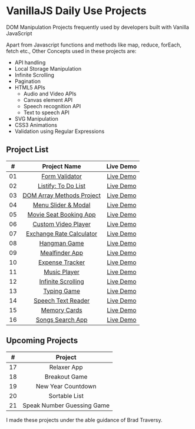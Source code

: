 # VanillaJS Daily Use Projects

DOM Manipulation Projects frequently used by developers built with Vanilla JavaScript

Apart from Javascript functions and methods like map, reduce, forEach, fetch etc., Other Concepts used in these projects are:
- API handling
- Local Storage Manipulation
- Infinite Scrolling
- Pagination
- HTML5 APIs
    - Audio and Video APIs
    - Canvas element API
    - Speech recognition API
    - Text to speech API
- SVG Manipulation
- CSS3 Animations
- Validation using Regular Expressions

## Project List

|  #  |         Project Name         |      Live Demo    |
| :-: | :-------------------------: | :-------:    |
| 01  |       [Form Validator](https://github.com/seekersahil/VanillaJS-Daily-Use-Projects/tree/main/Form-Validator)        | [Live Demo](https://dev.seekersahil.com/projects/DOM/Form-Validator/)  |
| 02  |       [Listify: To Do List](https://github.com/seekersahil/VanillaJS-Daily-Use-Projects/tree/main/Listify)  | [Live Demo](https://dev.seekersahil.com/projects/DOM/Listify/)  |
| 03  | [DOM Array Methods Project](https://github.com/seekersahil/VanillaJS-Daily-Use-Projects/tree/main/DOM-Array-Methods/) |  [Live Demo](https://dev.seekersahil.com/projects/DOM/DOM-Array-Methods/) |
| 04  |    [Menu Slider & Modal](https://github.com/seekersahil/VanillaJS-Daily-Use-Projects/tree/main/Menu-Slider-and-Modals/)    |  [Live Demo](https://dev.seekersahil.com/projects/DOM/Menu-Slider-and-Modals/) |
| 05  |     [Movie Seat Booking App](https://github.com/seekersahil/VanillaJS-Daily-Use-Projects/tree/main/Movie-Seat-Booking-App)    | [Live Demo](https://dev.seekersahil.com/projects/DOM/Movie-Seat-Booking-App/)  |
| 06  |    [Custom Video Player](https://github.com/seekersahil/VanillaJS-Daily-Use-Projects/tree/main/Custom-Video-Player)    | [Live Demo](https://dev.seekersahil.com/projects/DOM/Custom-Video-Player/) |
| 07  |  [Exchange Rate Calculator](https://github.com/seekersahil/VanillaJS-Daily-Use-Projects/tree/main/Exchange-Rate-Calculator/) | [Live Demo](https://dev.seekersahil.com/projects/DOM/Exchange-Rate-Calculator/) |
| 08  |        [Hangman Game](https://github.com/seekersahil/VanillaJS-Daily-Use-Projects/tree/main/Hangman-Game/)       | [Live Demo](https://dev.seekersahil.com/projects/DOM/Hangman-Game/) |
| 09  |       [Mealfinder App](https://github.com/seekersahil/VanillaJS-Daily-Use-Projects/tree/main/Meal-Finder-App/)      | [Live Demo](https://dev.seekersahil.com/projects/DOM/Meal-Finder-App/) |
| 10  |      [Expense Tracker](https://github.com/seekersahil/VanillaJS-Daily-Use-Projects/tree/main/Expense-Tracker/)      | [Live Demo](https://dev.seekersahil.com/projects/DOM/Expense-Tracker/) |
| 11  |        [Music Player](https://github.com/seekersahil/VanillaJS-Daily-Use-Projects/tree/main/Music-Player/)      | [Live Demo](https://dev.seekersahil.com/projects/DOM/Music-Player/) |
| 12  |     [Infinite Scrolling](https://github.com/seekersahil/VanillaJS-Daily-Use-Projects/tree/main/Infinite-Scrolling/)      | [Live Demo](https://dev.seekersahil.com/projects/DOM/Infinite-Scrolling/) |
| 13  |        [Typing Game](https://github.com/seekersahil/VanillaJS-Daily-Use-Projects/tree/main/Typing-Game/)      | [Live Demo](https://dev.seekersahil.com/projects/DOM/Typing-Game/) |
| 14  |     [Speech Text Reader](https://github.com/seekersahil/VanillaJS-Daily-Use-Projects/tree/main/Speech-Text-Reader/)      | [Live Demo](https://dev.seekersahil.com/projects/DOM/Speech-Text-Reader/) |
| 15  |        [Memory Cards](https://github.com/seekersahil/VanillaJS-Daily-Use-Projects/tree/main/Memory-Cards/)      | [Live Demo](https://dev.seekersahil.com/projects/DOM/Memory-Cards/) |
| 16  |      [Songs Search App](https://github.com/seekersahil/VanillaJS-Daily-Use-Projects/tree/main/LyricsSearch-App/)      | [Live Demo](https://dev.seekersahil.com/projects/DOM/LyricsSearch-App/) |
## Upcoming Projects
|  #  |            Project          |
| :-: | :-------------------------: |
| 17  |        Relaxer App        |
| 18  |       Breakout Game       |
| 19  |     New Year Countdown    |
| 20  |       Sortable List       |
| 21  | Speak Number Guessing Game|

I made these projects under the able guidance of Brad Traversy.

